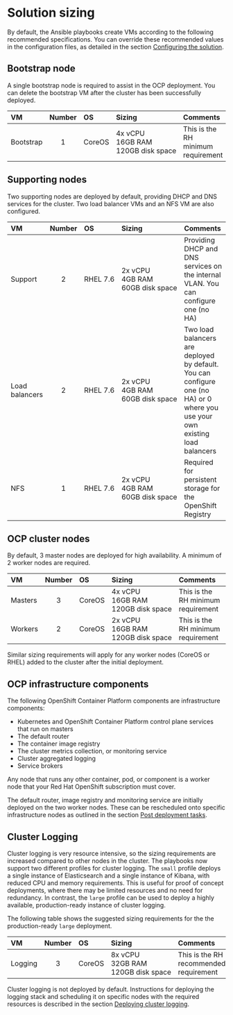 # Solution sizing

By default, the Ansible playbooks create VMs according to the following recommended specifications. You can override
these recommended values in the configuration files, as detailed in the section
[Configuring the solution](../config-core/ansible-config).


## Bootstrap node

A single bootstrap node is required to assist in the OCP deployment. You can delete the bootstrap VM after the cluster
has been successfully deployed.

|VM|Number|OS|Sizing|Comments|
|:-------|:---:|:---|:----------|:----------|
|Bootstrap|1|CoreOS|4x&nbsp;vCPU<br>16GB&nbsp;RAM<br>120GB&nbsp;disk&nbsp;space|This is the RH minimum requirement|



## Supporting nodes

Two supporting nodes are deployed by default, providing DHCP and DNS services for the cluster. Two load balancer VMs and an NFS VM are also configured.

|VM|Number|OS|Sizing|Comments|
|:-------|:---:|:---|:----------|:----------|
|Support|2|RHEL&nbsp;7.6|2x&nbsp;vCPU<br>4GB&nbsp;RAM<br>60GB&nbsp;disk&nbsp;space|Providing DHCP and DNS services on the internal VLAN. You can configure one (no HA)|
|Load balancers|2|RHEL 7.6|2x&nbsp;vCPU<br>4GB RAM<br>60GB disk space|Two load balancers are deployed by default. You can configure one (no HA) or 0 where you use your own existing load balancers|
|NFS|1|RHEL 7.6|2x&nbsp;vCPU<br>4GB RAM<br>60GB disk space|Required for persistent storage for the OpenShift Registry|

## OCP cluster nodes

By default, 3 master nodes are deployed for high availability. A minimum of 2 worker nodes are required.

|VM|Number|OS|Sizing|Comments|
|:-------|:---:|:---|:----------|:----------|
|Masters|3|CoreOS|4x&nbsp;vCPU<br>16GB&nbsp;RAM<br>120GB&nbsp;disk&nbsp;space|This is the RH minimum requirement|
|Workers|2|CoreOS|2x&nbsp;vCPU<br>16GB RAM<br>120GB disk space|This is the RH minimum requirement|

Similar sizing requirements will apply for any worker nodes (CoreOS or RHEL) added to the cluster after the
initial deployment.

## OCP infrastructure components

The following OpenShift Container Platform components are infrastructure components:

- Kubernetes and OpenShift Container Platform control plane services that run on masters
- The default router
- The container image registry
- The cluster metrics collection, or monitoring service
- Cluster aggregated logging
- Service brokers

Any node that runs any other container, pod, or component is a worker node that your Red Hat OpenShift subscription must cover.


The default router, image registry and monitoring service are initially deployed on the two worker nodes. These can be rescheduled onto specific infrastructure nodes as outlined in the section
[Post deployment tasks](../post-deploy/post-deploy-intro).


## Cluster Logging
 Cluster logging is very resource intensive, so the sizing requirements are increased compared to other nodes
 in the cluster. The playbooks now support two different profiles for cluster logging. The `small` profile deploys a single instance of Elasticsearch and a single instance of Kibana, with reduced CPU and memory requirements. This is useful for proof of concept deployments, where there may be limited resources and no need for redundancy. In contrast, the `large` profile can be used to deploy a highly available, production-ready instance of cluster logging.

The following table shows the suggested sizing requirements for the the production-ready `large` deployment.

|VM|Number|OS|Sizing|Comments|
|:-------|:---:|:---|:----------|:----------|
|Logging|3|CoreOS|8x&nbsp;vCPU<br>32GB&nbsp;RAM<br>120GB&nbsp;disk&nbsp;space|This is the RH recommended requirement|

Cluster logging is not deployed by default. Instructions for deploying the logging stack and scheduling it
on specific nodes with the required resources is described in the section
[Deploying cluster logging](../logging/logging-intro).


